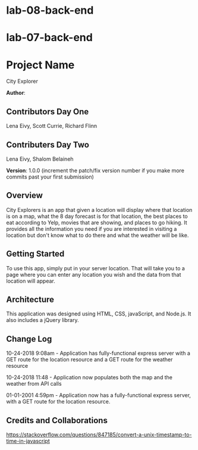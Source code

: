 # lab-08-back-end

# lab-07-back-end


# Project Name
City Explorer

**Author**: 
## Contributors Day One
Lena Eivy, Scott Currie, Richard Flinn

## Contributers Day Two
Lena Eivy, Shalom Belaineh

**Version**: 1.0.0 (increment the patch/fix version number if you make more commits past your first submission)

## Overview
City Explorers is an app that given a location will display where that location is on a map, what the 8 day forecast is for that location, the best places to eat according to Yelp, movies that are showing, and places to go hiking. It provides all the information you need if you are interested in visiting a location but don't know what to do there and what the weather will be like.

## Getting Started
To use this app, simply put in your server location. That will take you to a page where you can enter any location you wish and the data from that location will appear.

## Architecture
This application was designed using HTML, CSS, javaScript, and Node.js. It also includes a jQuery library.

## Change Log
10-24-2018 9:08am - Application has fully-functional express server with a GET route for the location resource and a GET route for the weather resource

10-24-2018 11:48 - Application now populates both the map and the weather from API calls

<!-- Use this area to document the iterative changes made to your application as each feature is successfully implemented. Use time stamps. Here's an examples: -->

01-01-2001 4:59pm - Application now has a fully-functional express server, with a GET route for the location resource.

## Credits and Collaborations
https://stackoverflow.com/questions/847185/convert-a-unix-timestamp-to-time-in-javascript